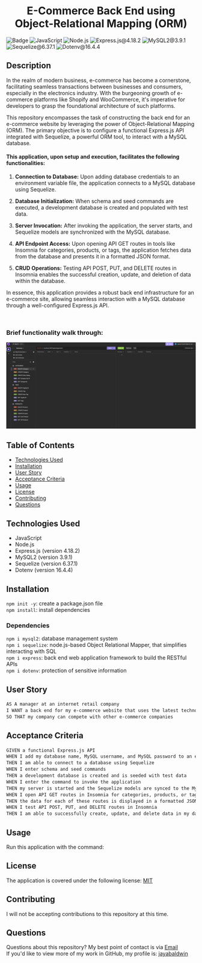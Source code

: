 <br>
  <h1 align="center">E-Commerce Back End using Object-Relational Mapping (ORM)</h1>

![Badge](https://img.shields.io/badge/License-MIT-yellow.svg) ![JavaScript](https://img.shields.io/badge/JavaScript-red) ![Node.js](https://img.shields.io/badge/Node.js-blue) ![Express.js@4.18.2](https://img.shields.io/badge/Express.js@4.18.2-lightgreen) ![MySQL2@3.9.1](https://img.shields.io/badge/MySQL2@3.9.1-purple) ![Sequelize@6.37.1](https://img.shields.io/badge/Sequelize@6.37.1-lightblue) ![Dotenv@16.4.4](https://img.shields.io/badge/Dotenv@16.4.4-grey)

## Description
In the realm of modern business, e-commerce has become a cornerstone, facilitating seamless transactions between businesses and consumers, especially in the electronics industry. With the burgeoning growth of e-commerce platforms like Shopify and WooCommerce, it's imperative for developers to grasp the foundational architecture of such platforms.

This repository encompasses the task of constructing the back end for an e-commerce website by leveraging the power of Object-Relational Mapping (ORM). The primary objective is to configure a functional Express.js API integrated with Sequelize, a powerful ORM tool, to interact with a MySQL database.

#### This application, upon setup and execution, facilitates the following functionalities:

1. <strong>Connection to Database:</strong> Upon adding database credentials to an environment variable file, the application connects to a MySQL database using Sequelize.

2. <strong>Database Initialization:</strong> When schema and seed commands are executed, a development database is created and populated with test data.

3. <strong>Server Invocation:</strong> After invoking the application, the server starts, and Sequelize models are synchronized with the MySQL database.

4. <strong>API Endpoint Access:</strong> Upon opening API GET routes in tools like Insomnia for categories, products, or tags, the application fetches data from the database and presents it in a formatted JSON format.

5. <strong>CRUD Operations:</strong> Testing API POST, PUT, and DELETE routes in Insomnia enables the successful creation, update, and deletion of data within the database.

In essence, this application provides a robust back end infrastructure for an e-commerce site, allowing seamless interaction with a MySQL database through a well-configured Express.js API.

<br>

### Brief functionality walk through:

![Walk Through](./assets/functionality-walkthrough.gif)


## Table of Contents

- [Technologies Used](#technologies-used)
- [Installation](#installation)
- [User Story](#user-story)
- [Acceptance Criteria](#acceptance-criteria)
- [Usage](#usage)
- [License](#license)
- [Contributing](#contributing)
- [Questions](#questions)

## Technologies Used
- JavaScript
- Node.js
- Express.js (version 4.18.2)
- MySQL2 (version 3.9.1)
- Sequelize (version 6.37.1)
- Dotenv (version 16.4.4)

## Installation

  `npm init -y`: create a package.json file
  <br>
  `npm install`: install dependencies

### Dependencies

  `npm i mysql2`: database management system
  <br>
  `npm i sequelize`: node.js-based Object Relational Mapper, that simplifies interacting with SQL
  <br>
  `npm i express`: back end web application framework to build the RESTful APIs
  <br>
  `npm i dotenv`: protection of sensitive information

## User Story

```md
AS A manager at an internet retail company
I WANT a back end for my e-commerce website that uses the latest technologies
SO THAT my company can compete with other e-commerce companies
```

## Acceptance Criteria

```md
GIVEN a functional Express.js API
WHEN I add my database name, MySQL username, and MySQL password to an environment variable file
THEN I am able to connect to a database using Sequelize
WHEN I enter schema and seed commands
THEN a development database is created and is seeded with test data
WHEN I enter the command to invoke the application
THEN my server is started and the Sequelize models are synced to the MySQL database
WHEN I open API GET routes in Insomnia for categories, products, or tags
THEN the data for each of these routes is displayed in a formatted JSON
WHEN I test API POST, PUT, and DELETE routes in Insomnia
THEN I am able to successfully create, update, and delete data in my database
```

## Usage
Run this application with the command:

## License

The application is covered under the following license: [MIT](https://opensource.org/licenses/MIT)

## Contributing

I will not be accepting contributions to this repository at this time.
<br>

## Questions

Questions about this repository? My best point of contact is via [Email](mailto:jayastarrbaldwin@gmail.com)
<br>
If you'd like to view more of my work in GitHub, my profile is: [jayabaldwin](https://github.com/jayabaldwin)
